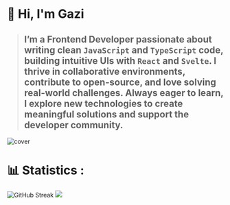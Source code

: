 # 👋 Hi, I'm Gazi
> ## I’m a Frontend Developer passionate about writing clean ` JavaScript ` and ` TypeScript ` code, building intuitive UIs with ` React ` and ` Svelte `. I thrive in collaborative environments, contribute to open-source, and love solving real-world challenges. Always eager to learn, I explore new technologies to create meaningful solutions and support the developer community.

<img src="https://github.com/user-attachments/assets/a395d715-996a-47cc-bb1b-d4544b2571ef" alt="cover"/>

# 📊 Statistics :
<img src="https://github-readme-streak-stats.herokuapp.com?user=Gazi2050&theme=github-dark&hide_border=true&card_width=1000&card_height=300" alt="GitHub Streak" />
<img src="https://github-readme-activity-graph.vercel.app/graph?username=Gazi2050&theme=github-compact&area=true&hide_border=true&custom_title=Contribution%20graph"/>
